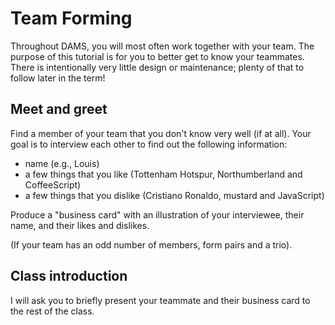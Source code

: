 # Team Forming

Throughout DAMS, you will most often work together with your team. The purpose of this tutorial is for you to better get to know your teammates. There is intentionally very little design or maintenance; plenty of that to follow later in the term!

## Meet and greet
Find a member of your team that you don't know very well (if at all). Your goal is to interview each other to find out the following information:

* name (e.g., Louis)
* a few things that you like (Tottenham Hotspur, Northumberland and CoffeeScript)
* a few things that you dislike (Cristiano Ronaldo, mustard and JavaScript)

Produce a "business card" with an illustration of your interviewee, their name, and their likes and dislikes.

(If your team has an odd number of members, form pairs and a trio).

## Class introduction
I will ask you to briefly present your teammate and their business card to the rest of the class.
